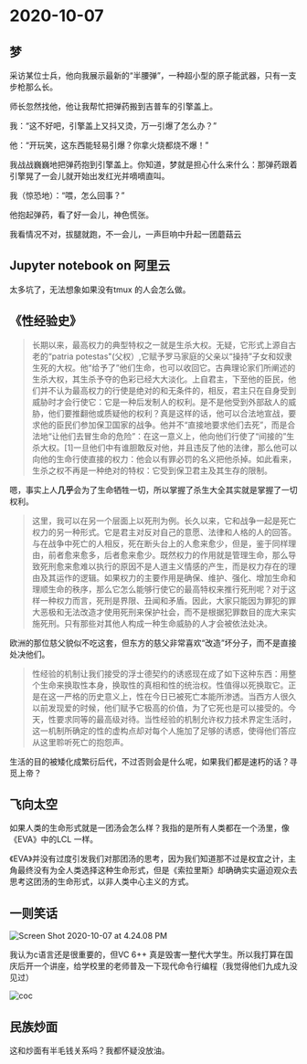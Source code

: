 # 2020-10-07

## 梦

采访某位士兵，他向我展示最新的“半腰弹”，一种超小型的原子能武器，只有一支步枪那么长。

师长忽然找他，他让我帮忙把弹药搬到吉普车的引擎盖上。

我：“这不好吧，引擎盖上又抖又烫，万一引爆了怎么办？”

他：“开玩笑，这东西能轻易引爆？你拿火烧都烧不爆！”

我战战巍巍地把弹药抱到引擎盖上。你知道，梦就是担心什么来什么：那弹药跟着引擎晃了一会儿就开始出发红光并嘀嘀直叫。

我（惊恐地）：“喂，怎么回事？”

他抱起弹药，看了好一会儿，神色慌张。

我看情况不对，拔腿就跑，不一会儿，一声巨响中升起一团蘑菇云

## Jupyter notebook on 阿里云

太多坑了，无法想象如果没有tmux 的人会怎么做。

## 《性经验史》

> 长期以来，最高权力的典型特权之一就是生杀大权。无疑，它形式上源自古老的“patria potestas"(父权）,它赋予罗马家庭的父亲以“操持”子女和奴隶生死的大权。他“给予了”他们生命，也可以收回它。古典理论家们所阐述的生杀大权，其生杀予夺的色彩已经大大淡化。上自君主，下至他的臣民，他们并不认为最高权力的行使是绝对的和无条件的，相反，君主只在自身受到威胁时才会行使它：它是一种后发制人的权利。是不是他受到外部敌人的威胁，他们要推翻他或质疑他的权利？真是这样的话，他可以合法地宣战，要求他的臣民们参加保卫国家的战争。他并不“直接地要求他们去死”，而是合法地“让他们去冒生命的危险”：在这一意义上，他向他们行使了“间接的”生杀大权。[1]一旦他们中有谁胆敢反对他，并且违反了他的法律，那么他可以向他的生命行使直接的权力：他会以有罪必罚的名义把他杀掉。如此看来，生杀之权不再是一种绝对的特权：它受到保卫君主及其生存的限制。



嗯，事实上人**几乎**会为了生命牺牲一切，所以掌握了杀生大全其实就是掌握了一切权利。



> 这里，我可以在另一个层面上以死刑为例。长久以来，它和战争一起是死亡权力的另一种形式。它是君主对反对自己的意愿、法律和人格的人的回答。与在战争中死亡的人相反，死在断头台上的人愈来愈少，但是，鉴于同样理由，前者愈来愈多，后者愈来愈少。既然权力的作用就是管理生命，那么导致死刑愈来愈难以执行的原因不是人道主义情感的产生，而是权力存在的理由及其运作的逻辑。如果权力的主要作用是确保、维护、强化、增加生命和理顺生命的秩序，那么它怎么能够行使它的最高特权来推行死刑呢？对于这样一种权力而言，死刑是界限、丑闻和矛盾。因此，大家只能因为罪犯的罪大恶极和无法改造才使用死刑来保护社会，而不是根据犯罪数目的庞大来实施死刑。只有那些对其他人构成一种生命威胁的人才会被依法处决。



欧洲的那位慈父貌似不吃这套，但东方的慈父非常喜欢“改造”坏分子，而不是直接处决他们。

> 性经验的机制让我们接受的浮士德契约的诱惑现在成了如下这种东西：用整个生命来换取性本身，换取性的真相和性的统治权。性值得以死换取它。正是在这一严格的历史意义上，性在今日已被死亡本能所渗透。当西方人很久以前发现爱的时候，他们赋予它极高的价值，为了它死也是可以接受的。今天，性要求同等的最高级对待。当性经验的机制允许权力技术界定生活时，这一机制所确定的性的虚构点却对每个人施加了足够的诱惑，使得他们答应从这里聆听死亡的抱怨声。



生活的目的被矮化成繁衍后代，不过否则会是什么呢，如果我们都是速朽的话？寻觅上帝？





## 飞向太空

如果人类的生命形式就是一团汤会怎么样？我指的是所有人类都在一个汤里，像《EVA》中的LCL 一样。

《EVA》并没有过度引发我们对那团汤的思考，因为我们知道那不过是权宜之计，主角最终没有为全人类选择这种生命形式，但是《索拉里斯》却确确实实逼迫观众去思考这团汤的生命形式，以非人类中心主义的方式。



## 一则笑话

![Screen Shot 2020-10-07 at 4.24.08 PM](https://tva1.sinaimg.cn/large/007S8ZIlly1gjguj1bia2j31820u0wny.jpg)



我认为c语言还是很重要的，但VC 6++ 真是毁害一整代大学生。所以我打算在国庆后开一个讲座，给学校里的老师普及一下现代命令行编程（我觉得他们九成九没见过）

![coc](https://tva1.sinaimg.cn/large/007S8ZIlly1gjgujvse0dj31bl0u01kx.jpg)

## 民族炒面

这和炒面有半毛钱关系吗？我都怀疑没放油。

